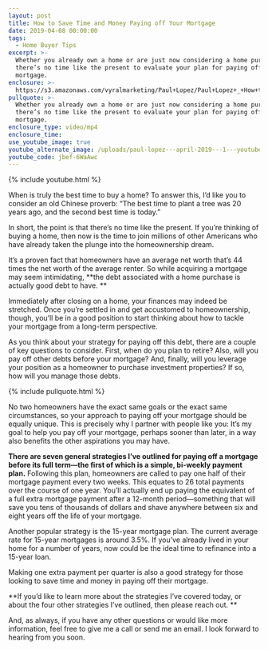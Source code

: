 ```yaml
---
layout: post
title: How to Save Time and Money Paying off Your Mortgage
date: 2019-04-08 00:00:00
tags:
  - Home Buyer Tips
excerpt: >-
  Whether you already own a home or are just now considering a home purchase,
  there’s no time like the present to evaluate your plan for paying off your
  mortgage.
enclosure: >-
  https://s3.amazonaws.com/vyralmarketing/Paul+Lopez/Paul+Lopez+_+How+to+Save+Time+and+Money+Paying+off+Your+Mortgage.mp4
pullquote: >-
  Whether you already own a home or are just now considering a home purchase,
  there’s no time like the present to evaluate your plan for paying off your
  mortgage.
enclosure_type: video/mp4
enclosure_time:
use_youtube_image: true
youtube_alternate_image: /uploads/paul-lopez---april-2019---1---youtube.jpg
youtube_code: jbef-6WaAwc
---
```


{% include youtube.html %}

When is truly the best time to buy a home? To answer this, I’d like you to consider an old Chinese proverb: “The best time to plant a tree was 20 years ago, and the second best time is today.” 

In short, the point is that there’s no time like the present. If you’re thinking of buying a home, then now is the time to join millions of other Americans who have already taken the plunge into the homeownership dream. 

It’s a proven fact that homeowners have an average net worth that’s 44 times the net worth of the average renter. So while acquiring a mortgage may seem intimidating, **the debt associated with a home purchase is actually good debt to have. **

Immediately after closing on a home, your finances may indeed be stretched. Once you’re settled in and get accustomed to homeownership, though, you’ll be in a good position to start thinking about how to tackle your mortgage from a long-term perspective. 

As you think about your strategy for paying off this debt, there are a couple of key questions to consider. First, when do you plan to retire? Also, will you pay off other debts before your mortgage? And, finally, will you leverage your position as a homeowner to purchase investment properties? If so, how will you manage those debts.

{% include pullquote.html %}

No two homeowners have the exact same goals or the exact same circumstances, so your approach to paying off your mortgage should be equally unique. This is precisely why I partner with people like you: It’s my goal to help you pay off your mortgage, perhaps sooner than later, in a way also benefits the other aspirations you may have. 

**There are seven general strategies I’ve outlined for paying off a mortgage before its full term—the first of which is a simple, bi-weekly payment plan.** Following this plan, homeowners are called to pay one half of their mortgage payment every two weeks. This equates to 26 total payments over the course of one year. You’ll actually end up paying the equivalent of a full extra mortgage payment after a 12-month period—something that will save you tens of thousands of dollars and shave anywhere between six and eight years off the life of your mortgage. 

Another popular strategy is the 15-year mortgage plan. The current average rate for 15-year mortgages is around 3.5%. If you’ve already lived in your home for a number of years, now could be the ideal time to refinance into a 15-year loan. 

Making one extra payment per quarter is also a good strategy for those looking to save time and money in paying off their mortgage. 

**If you’d like to learn more about the strategies I’ve covered today, or about the four other strategies I’ve outlined, then please reach out. **

And, as always, if you have any other questions or would like more information, feel free to give me a call or send me an email. I look forward to hearing from you soon.<br>